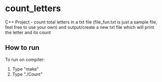 # count_letters
C++ Project - count total letters in a txt file (file_fun.txt is just a sample file, feel free to use your own) and output/create a new txt file which will print the letter and its count 

## How to run
To run on compiler:
1. Type "make"
2. Type "./Count"
